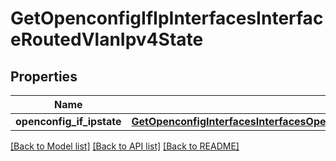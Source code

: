 # GetOpenconfigIfIpInterfacesInterfaceRoutedVlanIpv4State

## Properties
Name | Type | Description | Notes
------------ | ------------- | ------------- | -------------
**openconfig_if_ipstate** | [**GetOpenconfigInterfacesInterfacesOpenconfiginterfacesinterfacesSubinterfacesOpenconfigifipipv4State**](GetOpenconfigInterfacesInterfacesOpenconfiginterfacesinterfacesSubinterfacesOpenconfigifipipv4State.md) |  | [optional] 

[[Back to Model list]](../README.md#documentation-for-models) [[Back to API list]](../README.md#documentation-for-api-endpoints) [[Back to README]](../README.md)


